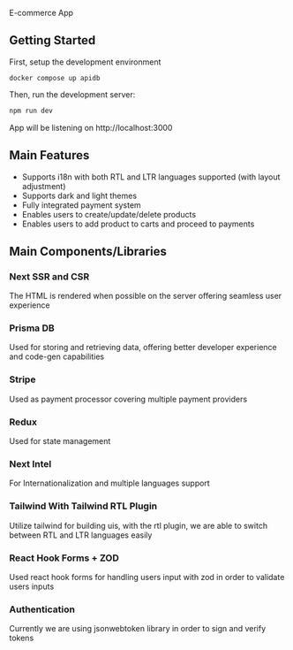 E-commerce App

## Getting Started

First, setup the development environment

```
docker compose up apidb
```

Then, run the development server:

```bash
npm run dev
```

App will be listening on http://localhost:3000

## Main Features

- Supports i18n with both RTL and LTR languages supported (with layout adjustment)
- Supports dark and light themes
- Fully integrated payment system
- Enables users to create/update/delete products
- Enables users to add product to carts and proceed to payments

## Main Components/Libraries

### Next SSR and CSR

The HTML is rendered when possible on the server offering seamless user experience

### Prisma DB

Used for storing and retrieving data, offering better developer experience and code-gen capabilities

### Stripe

Used as payment processor covering multiple payment providers

### Redux

Used for state management

### Next Intel

For Internationalization and multiple languages support

### Tailwind With Tailwind RTL Plugin

Utilize tailwind for building uis, with the rtl plugin, we are able to switch between RTL and LTR languages easily

### React Hook Forms + ZOD

Used react hook forms for handling users input with zod in order to validate users inputs

### Authentication

Currently we are using jsonwebtoken library in order to sign and verify tokens
